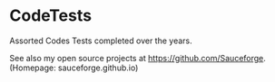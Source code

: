 # CodeTests
Assorted Codes Tests completed over the years.

See also my open source projects at https://github.com/Sauceforge.  (Homepage: sauceforge.github.io)